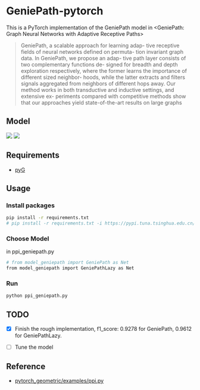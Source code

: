 # GeniePath-pytorch
This is a PyTorch implementation of the GeniePath model in &lt;GeniePath: Graph Neural Networks with Adaptive Receptive Paths>

> GeniePath, a scalable approach for learning adap- tive receptive fields of neural networks defined on permuta- tion invariant graph data. In GeniePath, we propose an adap- tive path layer consists of two complementary functions de- signed for breadth and depth exploration respectively, where the former learns the importance of different sized neighbor- hoods, while the latter extracts and filters signals aggregated from neighbors of different hops away. Our method works in both transductive and inductive settings, and extensive ex- periments compared with competitive methods show that our approaches yield state-of-the-art results on large graphs


## Model

<img src= "https://github.com/shawnwang-tech/GeniePath-pytorch/blob/master/doc/GeniePath.png"/>

<img src= "https://github.com/shawnwang-tech/GeniePath-pytorch/blob/master/doc/GeniePathLazy.png"/>


## Requirements

- [pyG](https://github.com/rusty1s/pytorch_geometric)


## Usage

### Install packages

```bash
pip install -r requirements.txt
# pip install -r requirements.txt -i https://pypi.tuna.tsinghua.edu.cn/simple
```

### Choose Model

in ppi_geniepath.py

```bash
# from model_geniepath import GeniePath as Net
from model_geniepath import GeniePathLazy as Net
```

### Run

```bash
python ppi_geniepath.py
```


## TODO

- [x] Finish the rough implementation, f1_score: 0.9278
 for GeniePath,  0.9612 for GeniePathLazy. 
- [ ] Tune the model


## Reference
- [pytorch_geometric/examples/ppi.py](https://github.com/rusty1s/pytorch_geometric/blob/master/examples/ppi.py)
